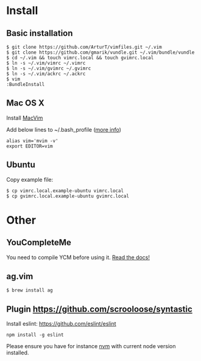 # Install

## Basic installation

    $ git clone https://github.com/ArturT/vimfiles.git ~/.vim
    $ git clone https://github.com/gmarik/vundle.git ~/.vim/bundle/vundle
    $ cd ~/.vim && touch vimrc.local && touch gvimrc.local
    $ ln -s ~/.vim/vimrc ~/.vimrc
    $ ln -s ~/.vim/gvimrc ~/.gvimrc
    $ ln -s ~/.vim/ackrc ~/.ackrc
    $ vim
    :BundleInstall

## Mac OS X

Install [MacVim](http://code.google.com/p/macvim/)

Add below lines to ~/.bash_profile ([more info](http://apple.stackexchange.com/questions/14299/replaced-usr-bin-vim-now-i-get-error-messages/14317#14317))

    alias vim='mvim -v'
    export EDITOR=vim


## Ubuntu

Copy example file:

    $ cp vimrc.local.example-ubuntu vimrc.local
    $ cp gvimrc.local.example-ubuntu gvimrc.local


# Other

## YouCompleteMe

You need to compile YCM before using it. [Read the docs!](https://github.com/Valloric/YouCompleteMe)

## ag.vim

    $ brew install ag

## Plugin https://github.com/scrooloose/syntastic

Install eslint: https://github.com/eslint/eslint

`npm install -g eslint`

Please ensure you have for instance [nvm](https://github.com/creationix/nvm) with current node version installed.
